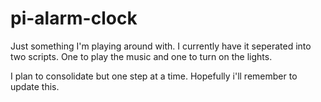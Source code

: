 # pi-alarm-clock

Just something I'm playing around with.
I currently have it seperated into two scripts.
One to play the music and one to turn on the lights.

I plan to consolidate but one step at a time.  Hopefully i'll remember to update this.
